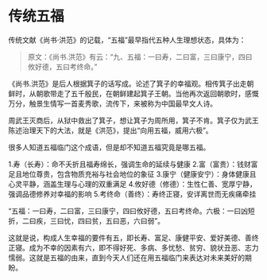 # 传统五福



传统文献《尚书·洪范》的记载，“五福”最早指代五种人生理想状态，具体为：

>原文：《尚书.洪范》有云：“九、五福：一曰寿，二曰富，三曰康宁，四曰攸好德，五曰考终命。”

《尚书.洪范》是后人根据箕子的话写成。论述了箕子的幸福观。相传箕子出走朝鲜时，从朝歌带走了五千殷民，在朝鲜建起箕子王朝。当他再次返回朝歌时，感慨万分，触景生情写一首麦秀歌，流传下，来被称为中国最早文人诗。

周武王灭商后，从狱中救出了箕子，想让箕子为周所用，箕子不肯。箕子仅为武王陈述治理天下的大法，就是《洪范》，提出“向用五福，威用六极”。



很多人知道五福临门这个成语，但是却不知道五福究竟是哪五福。

1.寿（长寿）：命不夭折且福寿绵长，强调生命的延续与健康 
2.富（富贵）：钱财富足且地位尊贵，包含物质充裕与社会地位的象征
3.康宁（健康安宁）：身体健康且心灵平静，涵盖生理与心理的双重满足
4.攸好德（修德）：生性仁善、宽厚宁静，强调品德修养对幸福的影响
5.考终命（善终）：寿终正寝，安详离世而无疾痛牵挂



“五福：一曰寿，二曰富，三曰康宁，四曰攸好德，五曰考终命。六极：一曰凶短折，二曰疾，三曰忧，四曰贫，五曰恶，六曰弱”。

这就是说，构成人生幸福的要件有五，即长寿、富足、康健平安、爱好美德、善终正寝。成为不幸的因素有六，即不得好死、多病、多忧愁、贫穷、貌状丑恶、志力懦弱。这就是五福的由来，直到今天人们还在用五福临门来表达对未来美好的期盼。